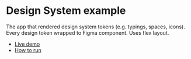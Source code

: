 # Design System example

The app that rendered design system tokens (e.g. typings, spaces, icons). Every design token wrapped to Figma component. Uses flex layout.

* [Live demo](https://www.figma.com/file/o4hwvWCXbxzOfbYIgAhPeP/react-figma-design-system) 
* [How to run](../../contributing.md#running-examples)


